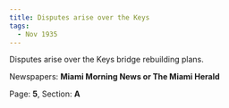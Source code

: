 ```yaml
---  
title: Disputes arise over the Keys  
tags:  
  - Nov 1935  
---  
```

  
Disputes arise over the Keys bridge rebuilding plans.  
  
Newspapers: **Miami Morning News or The Miami Herald**  
  
Page: **5**, Section: **A** 
